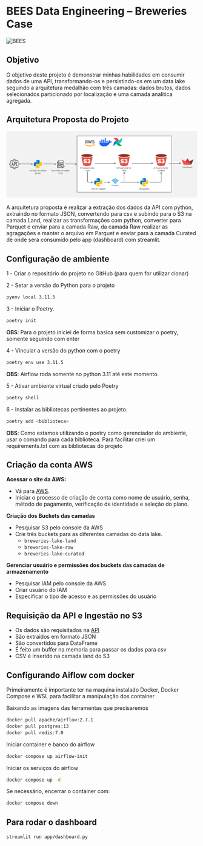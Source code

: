 # BEES Data Engineering – Breweries Case

<img src="https://miro.medium.com/v2/resize:fit:2400/1*6Eg35s47bNX7BcPzM0Fllg.png" alt="BEES" width="600" height="300">

## Objetivo

O objetivo deste projeto é demonstrar minhas habilidades em consumir dados de uma API, transformando-os e persistindo-os
em um data lake seguindo a arquitetura medalhão com três camadas: dados brutos, dados selecionados
particionado por localização e uma camada analítica agregada.

## Arquitetura Proposta do Projeto

![arq](breweries_extraction.png)

A arquitetura proposta é realizar a extração dos dados da API com python, extraindo no formato JSON, convertendo para csv e subindo para o S3 na camada Land, realizar as transformações com python, converter para Parquet e enviar para a camada Raw, da camada Raw realizar as agragações e manter o arquivo em Parquet e enviar para a camada Curated de onde será consumido pelo app (dashboard) com streamlit. 

## Configuração de ambiente

1 - Criar o repositório do projeto no GitHub (para quem for utilizar clonar)

2 - Setar a versão do Python para o projeto

```bash
pyenv local 3.11.5
```

3 - Iniciar o Poetry. 

```bash
poetry init
```
**OBS**: Para o projeto iniciei de forma basica sem customizar o poetry, somente seguindo com enter

4 - Vincular a versão do python com o poetry

```bash
poetry env use 3.11.5
```
**OBS**: Airflow roda somente no python 3.11 até este momento.

5 -  Ativar ambiente virtual criado pelo Poetry
```bash
poetry shell
```

6 - Instalar as bibliotecas pertinentes ao projeto.


```bash
poetry add <biblioteca>
```

**OBS**: Como estamos utilizando o poetry como gerenciador do ambiente, usar o comando para cada biblioteca. Para facilitar criei um requirements.txt com as bibliotecas do projeto

## Criação da conta AWS

**Acessar o site da AWS:**

- Vá para [AWS](https://aws.amazon.com/).
- Iniciar o processo de criação de conta como nome de usuário, senha, método de pagamento, verificação de identidade e seleção do plano.

**Criação dos Buckets das camadas**

- Pesquisar S3 pelo console da AWS
- Crie três buckets para as diferentes camadas do data lake.
    - `breweries-lake-land`
    - `breweries-lake-raw`
    - `breweries-lake-curated`

**Gerenciar usuário e permissões dos buckets das camadas de armazenamento**

- Pesquisar IAM pelo console da AWS
- Criar usuário do IAM
- Especificar o tipo de acesso e as permissões do usuário


## Requisição da API e Ingestão no S3

- Os dados são requisitados na [API](https://api.openbrewerydb.org/breweries)
- São extraidos em formato JSON
- São convertidos para DataFrame
- É feito um buffer na memoria para passar os dados para csv
- CSV é inserido na camada land do S3

## Configurando Aiflow com docker

Primeiramente é importante ter na maquina instalado Docker, Docker Compose e WSL para facilitar a manipulação dos container

Baixando as imagens das ferramentas que precisaremos

```bash
docker pull apache/airflow:2.7.1
docker pull postgres:13
docker pull redis:7.0
```

Iniciar container e banco do airflow

```bash
docker compose up airflow-init
```

Iniciar os serviços do airflow

```bash
docker compose up -d
```

Se necessário, encerrar o container com:
```bash
docker compose down
```

## Para rodar o dashboard
```bash
streamlit run app/dashboard.py
```

